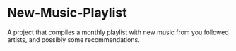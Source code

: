 # New-Music-Playlist
A project that compiles a monthly playlist with new music from you followed artists, and possibly some recommendations.
